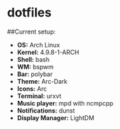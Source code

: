 # dotfiles
##Current setup:
* **OS:** Arch Linux
* **Kernel:** 4.9.8-1-ARCH 
* **Shell:** bash
* **WM:** bspwm 
* **Bar:** polybar
* **Theme:** Arc-Dark
* **Icons:** Arc
* **Terminal:** urxvt
* **Music player:** mpd with ncmpcpp
* **Notifications:** dunst
* **Display Manager:** LightDM

